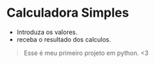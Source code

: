 # Calculadora Simples
- Introduza os valores.
- receba o resultado dos calculos.

> Esse é meu  primeiro projeto em python. <3
